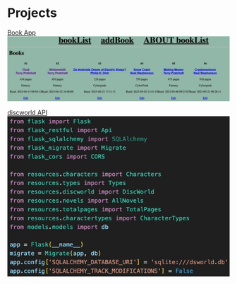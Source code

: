 # Projects

[Book App](https://jeffreygraessley.com/learn/2023/book_app)  
[<img src="https://raw.githubusercontent.com/grassLEE/grassleeblog/main/images/bookapp2.png">](https://jeffreygraessley.com/learn/2023/book_app)

[discworld API](https://jeffreygraessley.com/learn/2023/disc_api)  
[<img src="https://raw.githubusercontent.com/grassLEE/grassleeblog/main/images/dsapp.jpeg">](https://jeffreygraessley.com/blog/2023/flask-restful-api/)
